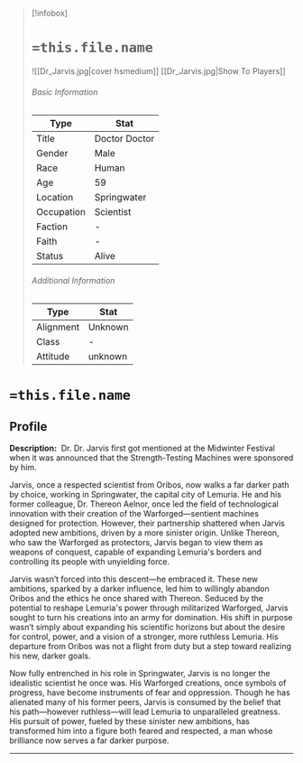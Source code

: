 > [!infobox]
> # `=this.file.name`
> ![[Dr_Jarvis.jpg|cover hsmedium]]
> [[Dr_Jarvis.jpg|Show To Players]]
> ###### Basic Information
> Type |  Stat |
> ---|---|
> Title | Doctor Doctor |
> Gender | Male |
> Race | Human |
> Age | 59 |
> Location | Springwater |
> Occupation | Scientist |
> Faction | - |
> Faith | - |
> Status | Alive |
> ###### Additional Information
> Type |  Stat |
> ---|---|
> Alignment | Unknown |
> Class | - |
> Attitude | unknown |

# `=this.file.name`
## Profile

**Description:** 
Dr. Dr. Jarvis first got mentioned at the Midwinter Festival when it was announced that the Strength-Testing Machines were sponsored by him.

Jarvis, once a respected scientist from Oribos, now walks a far darker path by choice, working in Springwater, the capital city of Lemuria. He and his former colleague, Dr. Thereon Aelnor, once led the field of technological innovation with their creation of the Warforged—sentient machines designed for protection. However, their partnership shattered when Jarvis adopted new ambitions, driven by a more sinister origin. Unlike Thereon, who saw the Warforged as protectors, Jarvis began to view them as weapons of conquest, capable of expanding Lemuria's borders and controlling its people with unyielding force.

Jarvis wasn’t forced into this descent—he embraced it. These new ambitions, sparked by a darker influence, led him to willingly abandon Oribos and the ethics he once shared with Thereon. Seduced by the potential to reshape Lemuria's power through militarized Warforged, Jarvis sought to turn his creations into an army for domination. His shift in purpose wasn’t simply about expanding his scientific horizons but about the desire for control, power, and a vision of a stronger, more ruthless Lemuria. His departure from Oribos was not a flight from duty but a step toward realizing his new, darker goals.

Now fully entrenched in his role in Springwater, Jarvis is no longer the idealistic scientist he once was. His Warforged creations, once symbols of progress, have become instruments of fear and oppression. Though he has alienated many of his former peers, Jarvis is consumed by the belief that his path—however ruthless—will lead Lemuria to unparalleled greatness. His pursuit of power, fueled by these sinister new ambitions, has transformed him into a figure both feared and respected, a man whose brilliance now serves a far darker purpose.

---